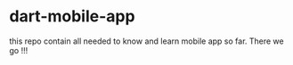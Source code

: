 # dart-mobile-app
this repo contain all needed to know and learn mobile app so far. There we go !!!
